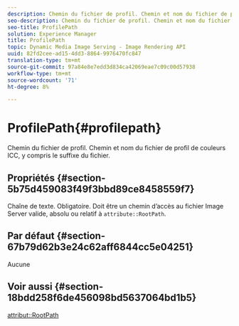 ```yaml
---
description: Chemin du fichier de profil. Chemin et nom du fichier de profil de couleurs ICC, y compris le suffixe du fichier.
seo-description: Chemin du fichier de profil. Chemin et nom du fichier de profil de couleurs ICC, y compris le suffixe du fichier.
seo-title: ProfilePath
solution: Experience Manager
title: ProfilePath
topic: Dynamic Media Image Serving - Image Rendering API
uuid: 82fd2cee-ad15-4dd3-8864-9976470fc847
translation-type: tm+mt
source-git-commit: 97a84e8e7edd3d834ca42069eae7c09c00d57938
workflow-type: tm+mt
source-wordcount: '71'
ht-degree: 8%

---
```



# ProfilePath{#profilepath}

Chemin du fichier de profil. Chemin et nom du fichier de profil de couleurs ICC, y compris le suffixe du fichier.

## Propriétés {#section-5b75d459083f49f3bbd89ce8458559f7}

Chaîne de texte. Obligatoire. Doit être un chemin d’accès au fichier Image Server valide, absolu ou relatif à `attribute::RootPath`.

## Par défaut {#section-67b79d62b3e24c62aff6844cc5e04251}

Aucune

## Voir aussi {#section-18bdd258f6de456098bd5637064bd1b5}

[attribut::RootPath](../../../../../ir-api/material-cat/image-rendering-api-ref/c-ir-material-catalog/c-ir-attributes-reference/r-ir-rootpath.md#reference-a4d7c96b62e14fcbad1740c702f160f3)
